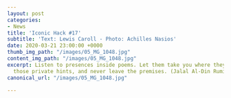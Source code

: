 ```yaml
---
layout: post
categories:
- News
title: 'Iconic Hack #17'
subtitle: 'Text: Lewis Caroll - Photo: Achilles Nasios'
date: 2020-03-21 23:00:00 +0000
thumb_img_path: "/images/05_MG_1048.jpg"
content_img_path: "/images/05_MG_1048.jpg"
excerpt: Listen to presences inside poems. Let them take you where they will. Follow
  those private hints, and never leave the premises. (Jalal Al-Din Rumi)
canonical_url: "/images/05_MG_1048.jpg"

---
```

